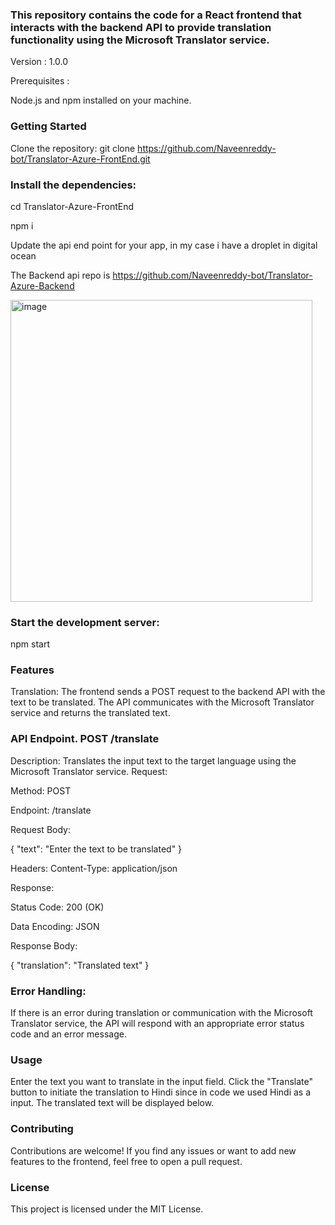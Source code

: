 ### This repository contains the code for a React frontend that interacts with the backend API to provide translation functionality using the Microsoft Translator service.

Version : 1.0.0

Prerequisites :

Node.js and npm installed on your machine.

### Getting Started

Clone the repository:  git clone https://github.com/Naveenreddy-bot/Translator-Azure-FrontEnd.git

### Install the dependencies: 

cd Translator-Azure-FrontEnd

npm i 

Update the api end point for your app, in my case i have a droplet in digital ocean 

The Backend api repo is https://github.com/Naveenreddy-bot/Translator-Azure-Backend

<img width="483" alt="image" src="https://github.com/Naveenreddy-bot/Translator-Azure-FrontEnd/assets/123338659/932805cc-c156-4680-8036-880cf03b8c6b">

### Start the development server:

npm start

### Features
Translation: The frontend sends a POST request to the backend API with the text to be translated. The API communicates with the Microsoft Translator service and returns the translated text.

### API Endpoint.  POST /translate

Description: Translates the input text to the target language using the Microsoft Translator service.
Request:

Method: POST

Endpoint: /translate

Request Body:

{
  "text": "Enter the text to be translated"
}

Headers:
Content-Type: application/json

Response:

Status Code: 200 (OK)

Data Encoding: JSON

Response Body:

{
  "translation": "Translated text"
}

### Error Handling:

If there is an error during translation or communication with the Microsoft Translator service, the API will respond with an appropriate error status code and an error message.

### Usage

Enter the text you want to translate in the input field.
Click the "Translate" button to initiate the translation to Hindi since in code we used Hindi as a input.
The translated text will be displayed below.


### Contributing

Contributions are welcome! If you find any issues or want to add new features to the frontend, feel free to open a pull request.

### License

This project is licensed under the MIT License.

